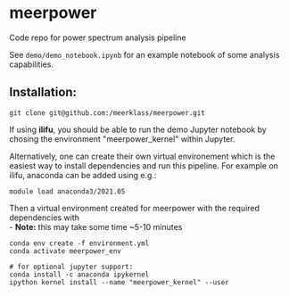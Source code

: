 # meerpower
Code repo for power spectrum analysis pipeline

See ``demo/demo_notebook.ipynb`` for an example notebook of some analysis capabilities.

## Installation:

``git clone git@github.com:/meerklass/meerpower.git``

If using **ilifu**, you should be able to run the demo Jupyter notebook by chosing the environment "meerpower_kernel" within Jupyter.

Alternatively, one can create their own virtual environement which is the easiest way to install dependencies and run this pipeline. For example on ilifu, anaconda can be added using e.g.:

``module load anaconda3/2021.05``

Then a virtual environment created for meerpower with the required dependencies with <br /> - **Note:** this may take some time ~5-10 minutes

```
conda env create -f environment.yml
conda activate meerpower_env

# for optional jupyter support:
conda install -c anaconda ipykernel
ipython kernel install --name "meerpower_kernel" --user
```
